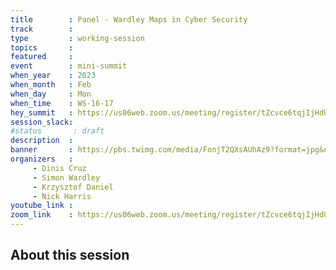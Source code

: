 ```yaml
---
title        : Panel - Wardley Maps in Cyber Security
track        :
type         : working-session
topics       :
featured     :
event        : mini-summit
when_year    : 2023
when_month   : Feb
when_day     : Mon
when_time    : WS-16-17
hey_summit   : https://us06web.zoom.us/meeting/register/tZcvce6tqjIjHdUo-Kx-fOGLaJN_Zpz2efKr
session_slack:
#status       : draft
description  :
banner       : https://pbs.twimg.com/media/FonjT2QXsAUhAz9?format=jpg&name=medium
organizers   :
     - Dinis Cruz
     - Simon Wardley
     - Krzysztof Daniel
     - Nick Harris
youtube_link : 
zoom_link    : https://us06web.zoom.us/meeting/register/tZcvce6tqjIjHdUo-Kx-fOGLaJN_Zpz2efKr
---
```


## About this session
